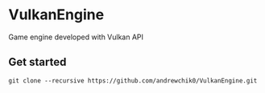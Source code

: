 # VulkanEngine

Game engine developed with Vulkan API

## Get started

`git clone --recursive https://github.com/andrewchik0/VulkanEngine.git`